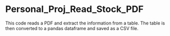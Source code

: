 # Personal_Proj_Read_Stock_PDF

This code reads a PDF and extract the information from a table. The table is then converted to a pandas dataframe and saved as a CSV file.


